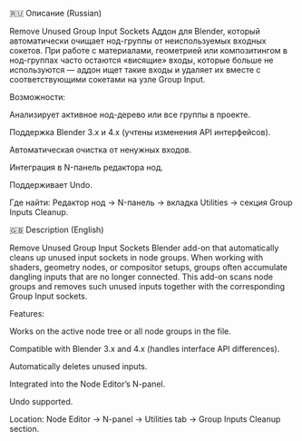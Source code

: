 🇷🇺 Описание (Russian)

Remove Unused Group Input Sockets
Аддон для Blender, который автоматически очищает нод-группы от неиспользуемых входных сокетов.
При работе с материалами, геометрией или композитингом в нод-группах часто остаются «висящие» входы, которые больше не используются — аддон ищет такие входы и удаляет их вместе с соответствующими сокетами на узле Group Input.

Возможности:

Анализирует активное нод-дерево или все группы в проекте.

Поддержка Blender 3.x и 4.x (учтены изменения API интерфейсов).

Автоматическая очистка от ненужных входов.

Интеграция в N-панель редактора нод.

Поддерживает Undo.

Где найти:
Редактор нод → N-панель → вкладка Utilities → секция Group Inputs Cleanup.

🇬🇧 Description (English)

Remove Unused Group Input Sockets
Blender add-on that automatically cleans up unused input sockets in node groups.
When working with shaders, geometry nodes, or compositor setups, groups often accumulate dangling inputs that are no longer connected. This add-on scans node groups and removes such unused inputs together with the corresponding Group Input sockets.

Features:

Works on the active node tree or all node groups in the file.

Compatible with Blender 3.x and 4.x (handles interface API differences).

Automatically deletes unused inputs.

Integrated into the Node Editor’s N-panel.

Undo supported.

Location:
Node Editor → N-panel → Utilities tab → Group Inputs Cleanup section.
